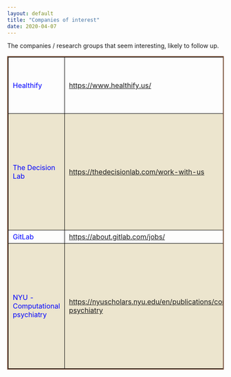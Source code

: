 ```yaml
---
layout: default
title: "Companies of interest"
date: 2020-04-07
---
```


The companies / research groups that seem interesting, likely to follow up. 
<style>
thead {color:green;}
tbody {color:blue;}
tfoot {color:red;}
th,td {
  border:1px solid black;
  padding: 5px 10px;
}
table{
    border: 2px solid #774F38;
    border-collapse: collapse;  
}
tr:nth-child(even){
    background-color:#ECE5CE;
}
</style>
<table border="1" width="100%">

<tr>
  <td>Healthify</td>
  <td><a href="https://www.healthify.us/"> https://www.healthify.us/ </a> </td>
  <td>"We help organizations address the social determinants of health"</td>
</tr>
<tr>
  <td>The Decision Lab</td>
  <td><a href="https://thedecisionlab.com/work-with-us"> https://thedecisionlab.com/work-with-us </a> </td>
  <td>"We are a Canadian non-profit on a unique mission to democratize behavioral science by diffusing knowledge about it and applying it for social good."</td>
</tr>
<tr>
  <td>GitLab</td>
  <td><a href="https://about.gitlab.com/jobs/"> https://about.gitlab.com/jobs/ </a> </td>
  <td>"Well, Gitlab."</td>
</tr>
<tr>
  <td>NYU - Computational psychiatry</td>
  <td><a href="https://nyuscholars.nyu.edu/en/publications/computational-psychiatry"> https://nyuscholars.nyu.edu/en/publications/computational-psychiatry </a> </td>
  <td>"Psychiatric disorders such as autism and schizophrenia, arise from abnormalities in brain systems that underlie cognitive, emotional, and social functions."</td>
</tr>

</table>
